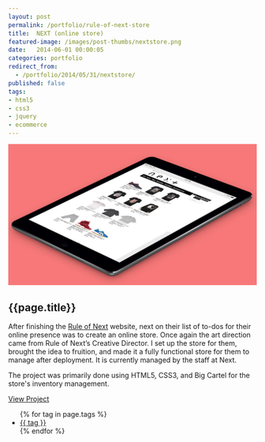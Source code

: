```yaml
---
layout: post
permalink: /portfolio/rule-of-next-store
title:  NEXT (online store)
featured-image: /images/post-thumbs/nextstore.png
date:   2014-06-01 00:00:05
categories: portfolio
redirect_from:
  - /portfolio/2014/05/31/nextstore/
published: false
tags:
- html5
- css3
- jquery
- ecommerce
---
```


<section class="feature-image">
	<img src="/images/post-img/next-store-ipad.jpg" alt="Rule of Next - Online Shop">
</section>

<section class="post-intro">
	<h1>{{page.title}}</h1>
	<p>After finishing the <a href="http://ruleofnext.com" target="_blank">Rule of Next</a> website, next on their list of to-dos for their online presence was to create an online store. Once again the art direction came from Rule of Next’s Creative Director. I set up the store for them, brought the idea to fruition, and made it a fully functional store for them to manage after deployment. It is currently managed by the staff at Next.</p>
	<p>The project was primarily done using HTML5, CSS3, and Big Cartel for the store's inventory management.</p>
	 <a href="http://ruleofnext.bigcartel.com/" target="_blank" class="view-project">View Project</a>


<aside class="tags">
	<div class="tags-inner">
	  	<ul>
			{% for tag in page.tags %}
				<li><a href="/tag/{{tag}}" title="view all projects that pertain to {{tag}}">{{ tag }}</a></li>
			{% endfor %}
		</ul>
	</div>
</aside>


</section>